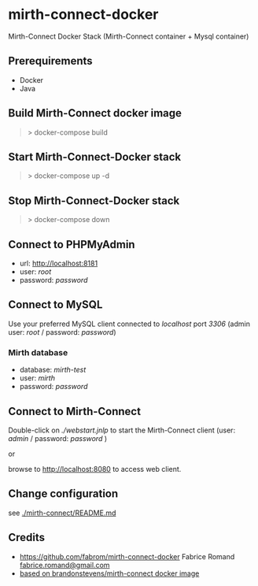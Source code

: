 # mirth-connect-docker

Mirth-Connect Docker Stack (Mirth-Connect container + Mysql container)

## Prerequirements

- Docker
- Java

## Build Mirth-Connect docker image

  > \> docker-compose build

## Start Mirth-Connect-Docker stack

  > \> docker-compose up -d

## Stop Mirth-Connect-Docker stack

  > \> docker-compose down

## Connect to PHPMyAdmin

- url: [http://localhost:8181]()
- user: *root*
- password: *password*

## Connect to MySQL

Use your preferred MySQL client connected to *localhost* port *3306*
(admin user: *root* / password: *password*)

### Mirth database

- database: *mirth-test*
- user: *mirth*
- password: *password*

## Connect to Mirth-Connect

Double-click on *./webstart.jnlp* to start the Mirth-Connect client
(user: *admin* / password: *password* )

or

browse to [http://localhost:8080]() to access web client.

## Change configuration

see [./mirth-connect/README.md](./mirth-connect/README.md)

## Credits

- https://github.com/fabrom/mirth-connect-docker Fabrice Romand <fabrice.romand@gmail.com>
- [based on brandonstevens/mirth-connect docker image](https://hub.docker.com/r/brandonstevens/mirth-connect/)
